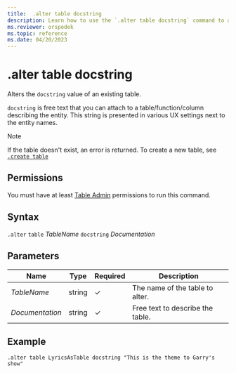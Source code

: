```yaml
---
title:  .alter table docstring
description: Learn how to use the `.alter table docstring` command to alter the `docstring` value of an existing table. 
ms.reviewer: orspodek
ms.topic: reference
ms.date: 04/20/2023
---
```

# .alter table docstring

Alters the `docstring` value of an existing table.

`docstring` is free text that you can attach to a table/function/column describing the entity. This string is presented in various UX settings next to the entity names.

> [!NOTE]
> If the table doesn't exist, an error is returned. To create a new table, see [`.create table`](create-table-command.md)

## Permissions

You must have at least [Table Admin](access-control/role-based-access-control.md) permissions to run this command.

## Syntax

`.alter` `table` *TableName* `docstring` *Documentation*

## Parameters

|Name|Type|Required|Description|
|--|--|--|--|
| *TableName* | string | &check; | The name of the table to alter.|
| *Documentation* | string | &check; | Free text to describe the table.|

## Example

```kusto
.alter table LyricsAsTable docstring "This is the theme to Garry's show"
```
